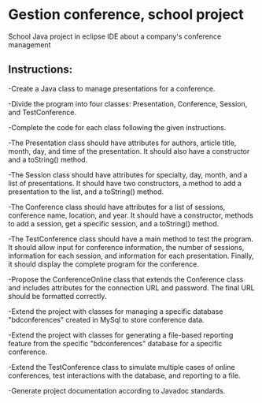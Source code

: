 # Gestion conference, school project
School Java project in eclipse IDE about a company's conference management

## Instructions:

-Create a Java class to manage presentations for a conference.

-Divide the program into four classes: Presentation, Conference, Session, and TestConference.

-Complete the code for each class following the given instructions.

-The Presentation class should have attributes for authors, article title, month, day, and time of the presentation. It should also have a constructor and a toString() method.

-The Session class should have attributes for specialty, day, month, and a list of presentations. It should have two constructors, a method to add a presentation to the list, and a toString() method.

-The Conference class should have attributes for a list of sessions, conference name, location, and year. It should have a constructor, methods to add a session, get a specific session, and a toString() method.

-The TestConference class should have a main method to test the program. It should allow input for conference information, the number of sessions, information for each session, and information for each presentation. Finally, it should display the complete program for the conference.

-Propose the ConferenceOnline class that extends the Conference class and includes attributes for the connection URL and password. The final URL should be formatted correctly.

-Extend the project with classes for managing a specific database "bdconferences" created in MySql to store conference data.

-Extend the project with classes for generating a file-based reporting feature from the specific "bdconferences" database for a specific conference.

-Extend the TestConference class to simulate multiple cases of online conferences, test interactions with the database, and reporting to a file.

-Generate project documentation according to Javadoc standards.
